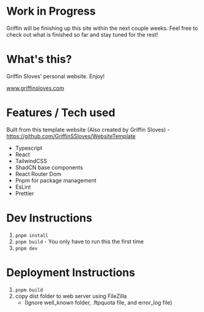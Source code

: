 # Work in Progress

Griffin will be finishing up this site within the next couple weeks. Feel free to check out what is finished so far and stay tuned for the rest!

# What's this?

Griffin Sloves' personal website. Enjoy!

www.griffinsloves.com

# Features / Tech used

Built from this template website (Also created by Griffin Sloves) - https://github.com/GriffinSSloves/WebsiteTemplate

-   Typescript
-   React
-   TailwindCSS
-   ShadCN base components
-   React Router Dom
-   Pnpm for package management
-   EsLint
-   Prettier

# Dev Instructions

1. `pnpm install`
2. `pnpm build` - You only have to run this the first time
3. `pnpm dev`

# Deployment Instructions

1. `pnpm build`
2. copy dist folder to web server using FileZilla
    - (Ignore well_known folder, .ftpquota file, and error_log file)
